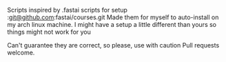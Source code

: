 Scripts inspired by .fastai scripts for setup :git@github.com:fastai/courses.git
Made them for myself to auto-install on my arch linux machine.
I might have a setup a little different than yours so things might not work for you

Can't guarantee they are correct, so please, use with caution
 Pull requests welcome. 




